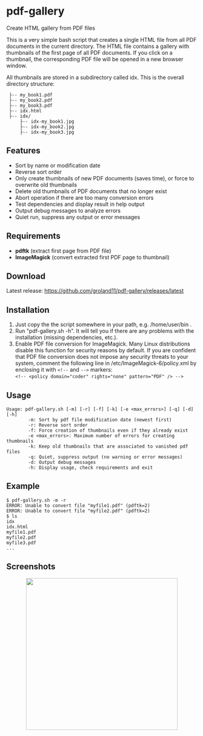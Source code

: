 # pdf-gallery
Create HTML gallery from PDF files

This is a very simple bash script that creates a single HTML file from all PDF documents in the current directory. The HTML file contains a gallery with thumbnails of the first page of all PDF documents. If you click on a thumbnail, the corresponding PDF file will be opened in a new browser window.

All thumbnails are stored in a subdirectory called idx. This is the overall directory structure:
```
 ├-- my_book1.pdf
 ├-- my_book2.pdf
 ├-- my_book3.pdf
 ├-- idx.html
 ├-- idx/
     ├-- idx-my_book1.jpg
     ├-- idx-my_book2.jpg
     ├-- idx-my_book3.jpg
```

## Features
- Sort by name or modification date
- Reverse sort order
- Only create thumbnails of new PDF documents (saves time), or force to overwrite old thumbnails
- Delete old thumbnails of PDF documents that no longer exist
- Abort operation if there are too many conversion errors
- Test dependencies and display result in help output
- Output debug messages to analyze errors
- Quiet run, suppress any output or error messages

## Requirements
- **pdftk** (extract first page from PDF file)
- **ImageMagick** (convert extracted first PDF page to thumbnail)

## Download
Latest release: https://github.com/groland11/pdf-gallery/releases/latest

## Installation
1. Just copy the the script somewhere in your path, e.g. /home/user/bin .
2. Run "pdf-gallery.sh -h". It will tell you if there are any problems with the installation (missing dependencies, etc.).
3. Enable PDF file conversion for ImageMagick. Many Linux distributions disable this function for security reasons by default. If you are confident that PDF file conversion does not impose any security threats to your system, comment the following line in /etc/ImageMagick-6/policy.xml by enclosing it with ```<!--``` and ```-->``` markers:<br />
   ```<!-- <policy domain="coder" rights="none" pattern="PDF" /> -->```

## Usage
```
Usage: pdf-gallery.sh [-m] [-r] [-f] [-k] [-e <max_errors>] [-q] [-d] [-h]
        -m: Sort by pdf file modification date (newest first)
        -r: Reverse sort order
        -f: Force creation of thumbnails even if they already exist
        -e <max_errors>: Maximum number of errors for creating thumbnails
        -k: Keep old thumbnails that are associated to vanished pdf files
        -q: Quiet, suppress output (no warning or error messages)
        -d: Output debug messages
        -h: Display usage, check requirements and exit
```

## Example
```
$ pdf-gallery.sh -m -r
ERROR: Unable to convert file "myfile1.pdf" (pdftk=2)
ERROR: Unable to convert file "myfile2.pdf" (pdftk=2)
$ ls
idx
idx.html
myfile1.pdf
myfile2.pdf
myfile3.pdf
...
```

## Screenshots
<div align="center">
    <img src="/screenshots/screen1.png" width="400px"</img>
</div>
